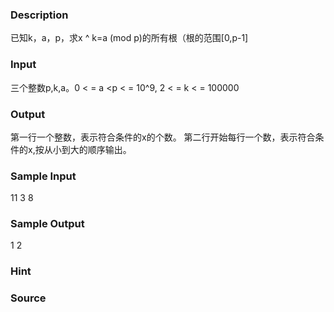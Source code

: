 
### Description
已知k，a，p，求x ^ k=a (mod p)的所有根（根的范围[0,p-1]
### Input
三个整数p,k,a。0 < = a <p < = 10^9, 2 < = k < = 100000
### Output
第一行一个整数，表示符合条件的x的个数。
第二行开始每行一个数，表示符合条件的x,按从小到大的顺序输出。
### Sample Input
11 3 8 
### Sample Output
1
2
### Hint

### Source
